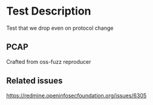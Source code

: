 # Test Description

Test that we drop even on protocol change

## PCAP

Crafted from oss-fuzz reproducer

## Related issues

https://redmine.openinfosecfoundation.org/issues/6305
